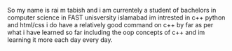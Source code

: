 
So my name is rai m tabish and i am currentely a student of bachelors in computer science in FAST unisversity islamabad im intrested in c++ python and html/css
i do have a relatively good command on c++ by far as per what i have learned so far including the oop concepts of c++ and im learning it more each day every day.
